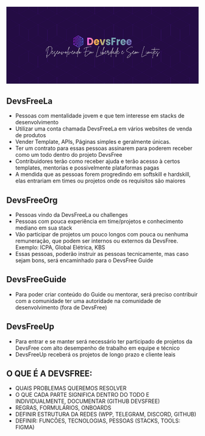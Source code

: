 ![](/Assets/Images/repositorios/DevsFree-Banner.png)

## DevsFreeLa
- Pessoas com mentalidade jovem e que tem interesse em stacks de desenvolvimento
- Utilizar uma conta chamada DevsFreeLa em vários websites de venda de produtos
- Vender Template, APIs, Páginas simples e geralmente únicas.
- Ter um contrato para essas pessoas assinarem para poderem receber como um todo dentro do projeto DevsFree
- Contribuidores terão como receber ajuda e terão acesso à certos templates, mentorias e possivelmente plataformas pagas
- A mendida que as pessoas forem progredindo em softskill e hardskill, elas entrariam em times ou projetos onde os requisitos são maiores

## DevsFreeOrg
- Pessoas vindo da DevsFreeLa ou challenges
- Pessoas com pouca experiência em time/projetos e conhecimento mediano em sua stack
- Vão participar de projetos um pouco longos com pouca ou nenhuma remuneração, que podem ser internos ou externos da DevsFree. Exemplo: ICPA, Global Elétrica, KBS
- Essas pessoas, poderão instruir as pessoas tecnicamente, mas caso sejam bons, será encaminhado para o DevsFree Guide

## DevsFreeGuide
- Para poder criar conteúdo do Guide ou mentorar, será preciso contribuir com a comunidade ter uma autoridade na comunidade de desenvolvimento (fora de DevsFree)

## DevsFreeUp
- Para entrar e se manter será necessário ter participado de projetos da DevsFree com alto desempenho de trabalho em equipe e técnico
- DevsFreeUp receberá os projetos de longo prazo e cliente leais

## O QUE É A DEVSFREE:
- QUAIS PROBLEMAS QUEREMOS RESOLVER
- O QUE CADA PARTE SIGNIFICA DENTRO DO TODO E INDIVIDUALMENTE, DOCUMENTAR (GITHUB DEVSFREE)
- REGRAS, FORMULÁRIOS, ONBOARDS 
- DEFINIR ESTRUTURA DA REDES (WPP, TELEGRAM, DISCORD, GITHUB)
- DEFINIR: FUNCÕES, TECNOLOGIAS, PESSOAS (STACKS, TOOLS: FIGMA)
